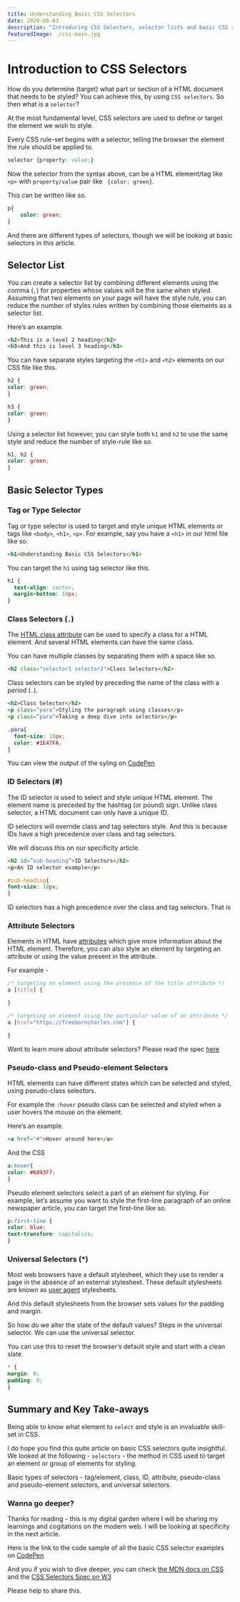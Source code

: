 ```yaml
---
title: Understanding Basic CSS Selectors
date: 2020-08-03
description: "Introducing CSS Selectors, selector lists and basic CSS selector types"
featuredImage: ./css-main.jpg
---
```

# Introduction to CSS Selectors
How do you determine (target) what part or section of a HTML document that needs to be styled? You can achieve this, by using `CSS selectors`. So then what is a `selector`? 

At the most fundamental level, CSS selectors are used to define or target the element we wish to style. 

Every CSS rule-set begins with a selector, telling the browser the element the rule should be applied to.
``` css 
selector {property: value;}
```
Now the selector from the syntax above, can be a HTML element/tag like `<p>` with `property/value` pair like ` {color: green}`. 

This can be written like so.
``` css
p{
    color: green;
}
```
And there are different types of selectors, though we will be looking at basic selectors in this article.
## Selector List 
You can create a selector list by combining different elements using the comma (`,`) for properties whose values will be the same when styled. Assuming that two elements on your page will have the style rule, you can reduce the number of styles rules written by combining those elements as a selector list.

Here’s an example. 

```html
<h2>This is a level 2 heading</h2>
<h3>And this is level 3 heading</h3>
```
You can have separate styles targeting the `<h1>` and `<h2>` elements on our CSS file like this.
```css
h2 {
color: green;
}

h3 {
color: green;
}
```
Using a selector list however, you can style both `h1` and `h2` to use the same style and reduce the number of style-rule like so.

```css
h1, h2 {
color: green;
}
```
## Basic Selector Types
### Tag or Type Selector
Tag or type selector is used to target and style unique HTML elements or tags like `<body>`, `<h1>`, `<p>`. For example, say you have a `<h1>` in our html file like so.
```html
<h1>Understanding Basic CSS Selectors</h1>
```
You can target the `h1` using tag selector like this.
```css
h1 {
  text-align: center;
  margin-bottom: 10px;
}
```
### Class Selectors (`.`)
The [HTML class attribute](https://developer.mozilla.org/en-US/docs/Web/HTML/Global_attributes/class) can be used to specify a class for a HTML element. And several HTML elements can have the same class.

You can have multiple classes by separating them with a space like so.
```html
<h2 class="selector1 selector2">Class Selectors</h2>
```
Class selectors can be styled by preceding the name of the class with a period (`.`). 
```html
<h2>Class Selector</h2>
<p class=”para”>Styling the paragraph using classes</p>
<p class=”para”>Taking a deep dive into selectors</p>
```
```css
.para{
  font-size: 18px;
  color: #1E47FA;
}
```
You can view the output of the syling on [CodePen](https://codepen.io/freeborncharles/pen/qBbjZOz)
### ID Selectors (#)
The ID selector is used to select and style unique HTML element. The element name is preceded by the hashtag (or pound) sign. Unlike class selector, a HTML document can only have a unique ID.

ID selectors will override class and tag selectors style. And this is because IDs have a high precedence over class and tag selectors. 

We will discuss this on our specificity article.
```html
<h2 id=”sub-heading”>ID Selectors</h2>
<p>An ID selector example</p>
```
```css
#sub-heading{
font-size: 18px;
}
```
ID selectors has a high precedence over the class and tag selectors. That is 
### Attribute Selectors
Elements in HTML have [attributes](https://www.w3schools.com/html/html_attributes.asp) which give more information about the HTML element. Therefore, you can also style an element by targeting an attribute or using the value present in the attribute.

For example - 
```css
/* targeting an element using the presence of the title attribute */
a [title] {

}

/* targeting an element using the particular value of an attribute */
a [href="https://freeborncharles.com"] {

}
```
Want to learn more about attribute selectors? Please read the spec [here](https://www.w3.org/TR/selectors-3/#attribute-selectors)
### Pseudo-class and Pseudo-element Selectors
HTML elements can have different states which can be selected and styled, using pseudo-class selectors.

For example the `:hover` pseudo class can be selected and styled when a user hovers the mouse on the element.

Here’s an example.
```html
<a href="#">Hover around here</a>
```
And the CSS
```css
a:hover{
color: #6893F7;
}
```

Pseudo element selectors select a part of an element for styling. For example, let’s assume you want to style the first-line paragraph of an online newspaper article, you can target the first-line like so.

```css
p:first-line {
color: blue;
text-transform: capitalize;
}
```
### Universal Selectors (*)
Most web browsers have a default stylesheet, which they use to render a page in the absence of an external stylesheet. These default stylesheets are known as [user agent](https://en.wikipedia.org/wiki/User_agent) stylesheets. 

And this default stylesheets from the browser sets values for the padding and margin. 

So how do we alter the state of the default values? Steps in the universal selector. We can use the universal selector.

You can use this to reset the browser’s default style and start with a clean slate.

```css
* {
margin: 0;
padding: 0;
}
```
## Summary and Key Take-aways
Being able to know what element to `select` and style is an invaluable skill-set in CSS.

I do hope you find this quite article on basic CSS selectors quite insightful. We looked at the following -
`selectors` - the method in CSS used to target an element or group of elements for styling.

Basic types of selectors - tag/element, class, ID, attribute, pseudo-class and pseudo-element selectors, and universal selectors.
### Wanna go deeper?
Thanks for reading - this is my digital garden where I will be sharing my learnings and cogitations on the modern web. I will be looking at specificity in the next article.

Here is the link to the code sample of all the basic CSS selector examples on [CodePen](https://codepen.io/freeborncharles/pen/qBbjZOz)

And you if you wish to dive deeper, you can check [the MDN docs on CSS](https://developer.mozilla.org/en-US/docs/Learn/CSS) and the [CSS Selectors Spec on W3](https://www.w3.org/TR/selectors-3/)

Please help to share this.
